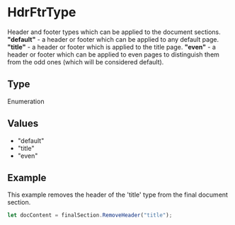 # HdrFtrType

Header and footer types which can be applied to the document sections.**"default"** - a header or footer which can be applied to any default page.**"title"** - a header or footer which is applied to the title page.**"even"** - a header or footer which can be applied to even pages to distinguish them from the odd ones (which will be considered default).

## Type

Enumeration

## Values

- "default"
- "title"
- "even"


## Example

This example removes the header of the 'title' type from the final document section.

```javascript editor-pptx
let docContent = finalSection.RemoveHeader("title");
```
